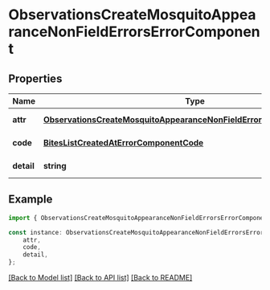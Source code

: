# ObservationsCreateMosquitoAppearanceNonFieldErrorsErrorComponent


## Properties

Name | Type | Description | Notes
------------ | ------------- | ------------- | -------------
**attr** | [**ObservationsCreateMosquitoAppearanceNonFieldErrorsErrorComponentAttr**](ObservationsCreateMosquitoAppearanceNonFieldErrorsErrorComponentAttr.md) |  | [default to undefined]
**code** | [**BitesListCreatedAtErrorComponentCode**](BitesListCreatedAtErrorComponentCode.md) |  | [default to undefined]
**detail** | **string** |  | [default to undefined]

## Example

```typescript
import { ObservationsCreateMosquitoAppearanceNonFieldErrorsErrorComponent } from 'mosquito-alert';

const instance: ObservationsCreateMosquitoAppearanceNonFieldErrorsErrorComponent = {
    attr,
    code,
    detail,
};
```

[[Back to Model list]](../README.md#documentation-for-models) [[Back to API list]](../README.md#documentation-for-api-endpoints) [[Back to README]](../README.md)

